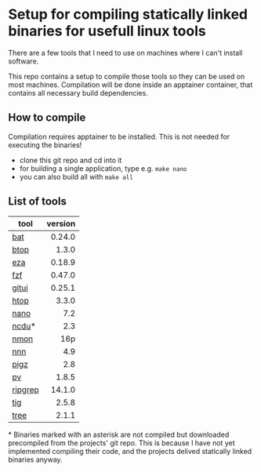 # Setup for compiling statically linked binaries for usefull linux tools

There are a few tools that I need to use on machines where I can't install software.

This repo contains a setup to compile those tools so they can be used on most machines.
Compilation will be done inside an apptainer container, that contains all necessary build dependencies.

## How to compile
Compilation requires apptainer to be installed. This is not needed for executing the binaries!
- clone this git repo and cd into it
- for building a single application, type e.g. `make nano`
- you can also build all with `make all`

## List of tools
| tool | version |
|------|--------:|
| [bat][bat]   | 0.24.0  |
| [btop][btop] | 1.3.0   |
| [eza][eza]   | 0.18.9  |
| [fzf][fzf]   | 0.47.0  |
| [gitui][gitui]  | 0.25.1   |
| [htop][htop] | 3.3.0   |
| [nano][nano] | 7.2     |
| [ncdu][ncdu]* | 2.3     |
| [nmon][nmon] | 16p     |
| [nnn][nnn]   | 4.9     |
| [pigz][pigz] | 2.8     |
| [pv][pv]     | 1.8.5   |
| [ripgrep][rg]| 14.1.0  |
| [tig][tig]   | 2.5.8   |
| [tree][tree] | 2.1.1   |

\* Binaries marked with an asterisk are not compiled but downloaded precompiled from the projects' git repo. This is because I have not yet implemented compiling their code, and the projects delived statically linked binaries anyway.

[bat]:https://github.com/sharkdp/bat
[btop]:https://github.com/aristocratos/btop
[eza]:https://github.com/eza-community/eza
[htop]:https://htop.dev/
[nano]:https://www.nano-editor.org/
[ncdu]:https://dev.yorhel.nl/ncdu
[nmon]:https://nmon.sourceforge.io/pmwiki.php
[nnn]:https://github.com/jarun/nnn
[pigz]:https://zlib.net/pigz/
[pv]:http://www.ivarch.com/programs/pv.shtml
[rg]:https://github.com/BurntSushi/ripgrep
[tree]:http://oldmanprogrammer.net/source.php?dir=projects/tree
[fzf]:https://github.com/junegunn/fzf.git
[tig]:https://github.com/jonas/tig
[gitui]:https://github.com/extrawurst/gitui